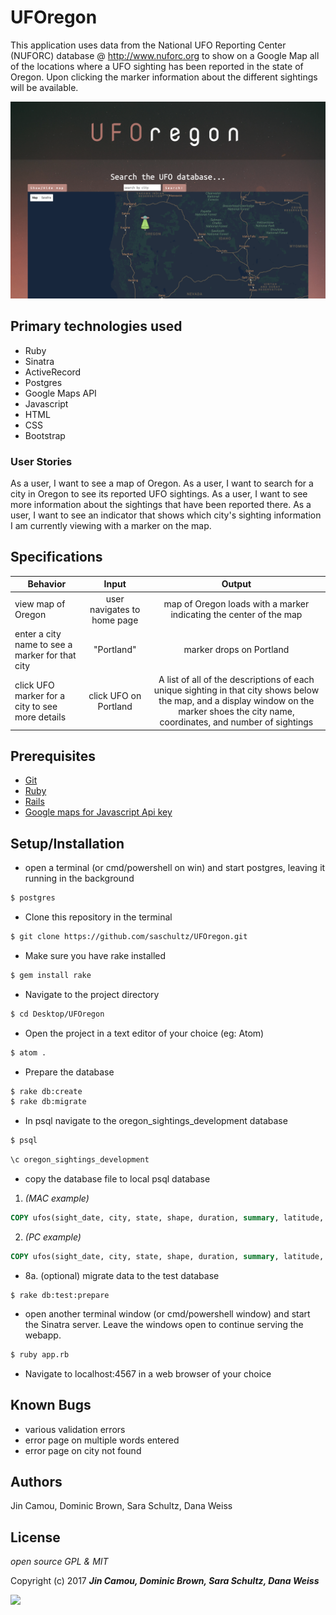 # UFOregon

This application uses data from the National UFO Reporting Center (NUFORC) database @ http://www.nuforc.org to show on a Google Map all of the locations where a UFO sighting has been reported in the state of Oregon. Upon clicking the marker information about the different sightings will be available.

![screenshot](public/img/screen_shot.png)

## Primary technologies used

* Ruby
* Sinatra
* ActiveRecord
* Postgres
* Google Maps API
* Javascript
* HTML
* CSS
* Bootstrap

### User Stories

As a user, I want to see a map of Oregon.
As a user, I want to search for a city in Oregon to see its reported UFO sightings.
As a user, I want to see more information about the sightings that have been reported there.
As a user, I want to see an indicator that shows which city's sighting information I am currently viewing with a marker on the map.

## Specifications

| Behavior | Input | Output |
|----------|:-----:|:------:|
| view map of Oregon  | user navigates to home page | map of Oregon loads with a marker indicating the center of the map |
| enter a city name to see a marker for that city | "Portland" | marker drops on Portland |
| click UFO marker for a city to see more details | click UFO on Portland | A list of all of the descriptions of each unique sighting in that city shows below the map, and a display window on the marker shoes the city name, coordinates, and number of sightings |

## Prerequisites

* [Git](https://git-scm.com/)
* [Ruby](https://www.ruby-lang.org/en/downloads/)
* [Rails](https://github.com/rails/rails)
* [Google maps for Javascript Api key](https://developers.google.com/maps/documentation/javascript/)

## Setup/Installation

* open a terminal (or cmd/powershell on win) and start postgres, leaving it running in the background
```bash
$ postgres
```
* Clone this repository in the terminal
```bash
$ git clone https://github.com/saschultz/UFOregon.git
```
* Make sure you have rake installed
```bash
$ gem install rake
```
* Navigate to the project directory
```bash
$ cd Desktop/UFOregon
```
* Open the project in a text editor of your choice (eg: Atom)
```bash
$ atom .
```
* Prepare the database
```bash
$ rake db:create
$ rake db:migrate
```
* In psql navigate to the oregon_sightings_development database
```bash
$ psql
```
```sql
\c oregon_sightings_development
```
* copy the database file to local psql database
1. _(MAC example)_
```sql
COPY ufos(sight_date, city, state, shape, duration, summary, latitude, longitude) FROM '/Users/[your_user_name]/desktop/UFOregon/raw_data/oregon_sightings_latlong.csv' DELIMITER ',' CSV;
```
2. _(PC example)_
```sql
COPY ufos(sight_date, city, state, shape, duration, summary, latitude, longitude) FROM 'C:/Users/[your_user_name]/Desktop/UFOregon/raw_data/oregon_sightings_latlong.csv' DELIMITER ',' CSV;
```
* 8a. (optional) migrate data to the test database
```
$ rake db:test:prepare
```
* open another terminal window (or cmd/powershell window) and start the Sinatra server.  Leave the windows open to continue serving the webapp.
```bash
$ ruby app.rb
```
* Navigate to localhost:4567 in a web browser of your choice

## Known Bugs
* various validation errors
* error page on multiple words entered
* error page on city not found

## Authors

Jin Camou, Dominic Brown, Sara Schultz, Dana Weiss

## License

*open source GPL & MIT*

Copyright (c) 2017 _**Jin Camou, Dominic Brown, Sara Schultz, Dana Weiss**_

![](https://media.giphy.com/media/VbmYpyiGXt2AU/giphy.gif)
